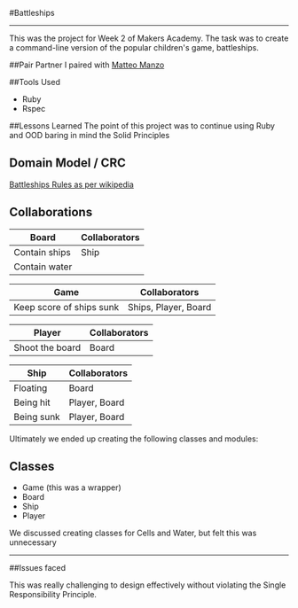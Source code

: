 #Battleships
_____________________

This was the project for Week 2 of Makers Academy. The task was to create a command-line version of the popular children's game, battleships.

##Pair Partner
I paired with [Matteo Manzo](https://github.com/matteomanzo)

##Tools Used
* Ruby
* Rspec

##Lessons Learned
The point of this project was to continue using Ruby and OOD baring in mind the Solid Principles


## Domain Model / CRC

[Battleships Rules as per wikipedia](http://en.wikipedia.org/wiki/Battleship_%28game%29) 


Collaborations
--------------

Board                   | Collaborators
------------------------|-------------------
Contain ships           | Ship
Contain water           |    

Game                      | Collaborators
--------------------------|-------------------
Keep score of ships sunk  | Ships, Player, Board

Player                  | Collaborators
------------------------|--------------------
Shoot the board         | Board
  
Ship                    | Collaborators
------------------------|--------------------
Floating                |	Board
Being hit               | Player, Board
Being sunk              | Player, Board


Ultimately we ended up creating the following classes and modules:

Classes
-------

* Game (this was a wrapper)
* Board
* Ship
* Player

We discussed creating classes for Cells and Water, but felt this was unnecessary

___________________________

##Issues faced

This was really challenging to design effectively without violating the Single Responsibility Principle.


